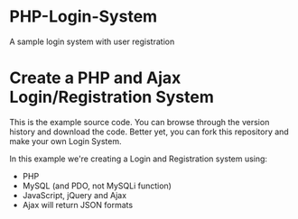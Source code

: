 # PHP-Login-System
 A sample login system with user registration
# Create a PHP and Ajax Login/Registration System
 This is the example source code. You can browse through the version history and download the code. Better yet, you can fork this repository and make your own Login System.

 In this example we're creating a Login and Registration system using:
   - PHP
   - MySQL (and PDO, not MySQLi function)
   - JavaScript, jQuery and Ajax
   - Ajax will return JSON formats
